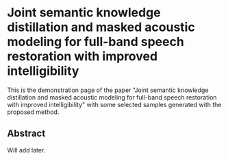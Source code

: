 # Joint semantic knowledge distillation and masked acoustic modeling for full-band speech restoration with improved intelligibility

This is the demonstration page of the paper "Joint semantic knowledge distillation and masked acoustic modeling for full-band speech restoration with improved intelligibility" with some selected samples generated with the proposed method.

## Abstract

Will add later.



